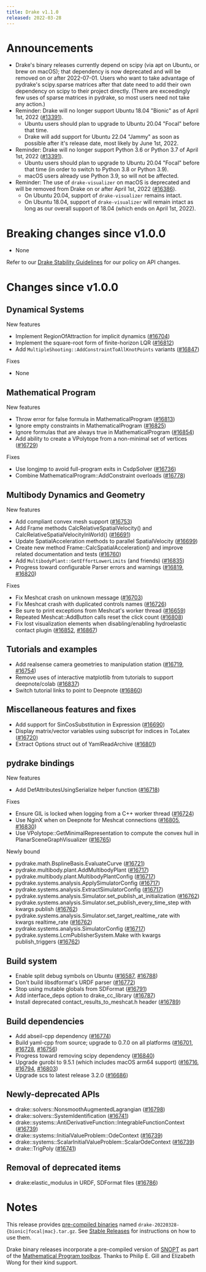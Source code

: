```yaml
---
title: Drake v1.1.0
released: 2022-03-28
---
```


# Announcements

* Drake's binary releases currently depend on scipy (via apt on Ubuntu, or brew
  on macOS); that dependency is now deprecated and will be removed on or after
  2022-07-01. Users who want to take advantage of pydrake's scipy.sparse
  matrices after that date need to add their own dependency on scipy to their
  project directly. (There are exceedingly few uses of sparse matrices in
  pydrake, so most users need not take any action.)
* Reminder: Drake will no longer support Ubuntu 18.04 "Bionic" as of
  April 1st, 2022 ([#13391][_#13391]).
  * Ubuntu users should plan to upgrade to Ubuntu 20.04 "Focal" before that
    time.
  * Drake will add support for Ubuntu 22.04 "Jammy" as soon as possible
    after it's release date, most likely by June 1st, 2022.
* Reminder: Drake will no longer support Python 3.6 or Python 3.7 of
  April 1st, 2022 ([#13391][_#13391]).
  * Ubuntu users should plan to upgrade to Ubuntu 20.04 "Focal" before that
    time (in order to switch to Python 3.8 or Python 3.9).
  * macOS users already use Python 3.9, so will not be affected.
* Reminder: The use of ``drake-visualizer`` on macOS is deprecated and will be
  removed from Drake on or after April 1st, 2022 ([#16386][_#16386]).
  * On Ubuntu 20.04, support of ``drake-visualizer`` remains intact.
  * On Ubuntu 18.04, support of ``drake-visualizer`` will remain intact as
    long as our overall support of 18.04 (which ends on April 1st, 2022).

# Breaking changes since v1.0.0

* None

Refer to our [Drake Stability Guidelines](/stable.html) for our policy
on API changes.

# Changes since v1.0.0

## Dynamical Systems

<!-- <relnotes for systems go here> -->

New features

* Implement RegionOfAttraction for implicit dynamics ([#16704][_#16704])
* Implement the square-root form of finite-horizon LQR ([#16812][_#16812])
* Add `MultipleShooting::AddConstraintToAllKnotPoints` variants ([#16847][_#16847])

Fixes

* None

## Mathematical Program

<!-- <relnotes for solvers go here> -->

New features

* Throw error for false formula in MathematicalProgram ([#16813][_#16813])
* Ignore empty constraints in MathematicalProgram ([#16825][_#16825])
* Ignore formulas that are always true in MathematicalProgram  ([#16854][_#16854])
* Add ability to create a VPolytope from a non-minimal set of vertices ([#16729][_#16729])

Fixes

* Use longjmp to avoid full-program exits in CsdpSolver ([#16736][_#16736])
* Combine MathematicalProgram::AddConstraint overloads ([#16778][_#16778])

## Multibody Dynamics and Geometry

<!-- <relnotes for geometry,multibody go here> -->

New features

* Add compliant convex mesh support ([#16753][_#16753])
* Add Frame methods CalcRelativeSpatialVelocity() and CalcRelativeSpatialVelocityInWorld() ([#16691][_#16691])
* Update SpatialAcceleration methods to parallel SpatialVelocity ([#16699][_#16699])
* Create new method Frame::CalcSpatialAcceleration() and improve related documentation and tests ([#16760][_#16760])
* Add `MultibodyPlant::GetEffortLowerLimits` (and friends) ([#16835][_#16835])
* Progress toward configurable Parser errors and warnings ([#16819][_#16819], [#16820][_#16820])

Fixes

* Fix Meshcat crash on unknown message ([#16703][_#16703])
* Fix Meshcat crash with duplicated controls names ([#16726][_#16726])
* Be sure to print exceptions from Meshcat's worker thread ([#16659][_#16659])
* Repeated Meshcat::AddButton calls reset the click count ([#16808][_#16808])
* Fix lost visualization elements when disabling/enabling hydroelastic contact plugin ([#16852][_#16852], [#16867][_#16867])

## Tutorials and examples

<!-- <relnotes for examples,tutorials go here> -->

* Add realsense camera geometries to manipulation station ([#16719][_#16719], [#16754][_#16754])
* Remove uses of interactive matplotlib from tutorials to support deepnote/colab ([#16837][_#16837])
* Switch tutorial links to point to Deepnote ([#16860][_#16860])

## Miscellaneous features and fixes

<!-- <relnotes for common,math,lcm,lcmtypes,manipulation,perception go here> -->

* Add support for SinCosSubstitution in Expression ([#16690][_#16690])
* Display matrix/vector variables using subscript for indices in ToLatex ([#16720][_#16720])
* Extract Options struct out of YamlReadArchive ([#16801][_#16801])

## pydrake bindings

<!-- <relnotes for bindings go here> -->

New features

* Add DefAttributesUsingSerialize helper function ([#16718][_#16718])

Fixes

* Ensure GIL is locked when logging from a C++ worker thread ([#16724][_#16724])
* Use NginX when on Deepnote for Meshcat connections ([#16805][_#16805], [#16830][_#16830])
* Use VPolytope::GetMinimalRepresentation to compute the convex hull in PlanarSceneGraphVisualizer ([#16765][_#16765])

Newly bound

* pydrake.math.BsplineBasis.EvaluateCurve ([#16721][_#16721])
* pydrake.multibody.plant.AddMultibodyPlant ([#16717][_#16717])
* pydrake.multibody.plant.MultibodyPlantConfig ([#16717][_#16717])
* pydrake.systems.analysis.ApplySimulatorConfig ([#16717][_#16717])
* pydrake.systems.analysis.ExtractSimulatorConfig ([#16717][_#16717])
* pydrake.systems.analysis.Simulator.set_publish_at_initialization ([#16762][_#16762])
* pydrake.systems.analysis.Simulator.set_publish_every_time_step with kwargs publish ([#16762][_#16762])
* pydrake.systems.analysis.Simulator.set_target_realtime_rate with kwargs realtime_rate ([#16762][_#16762])
* pydrake.systems.analysis.SimulatorConfig ([#16717][_#16717])
* pydrake.systems.LcmPublisherSystem.Make with kwargs publish_triggers ([#16762][_#16762])

## Build system

<!-- <relnotes for cmake,doc,setup,third_party,tools go here> -->

* Enable split debug symbols on Ubuntu ([#16587][_#16587], [#16788][_#16788])
* Don't build libsdformat's URDF parser ([#16772][_#16772])
* Stop using mutable globals from SDFormat ([#16791][_#16791])
* Add interface_deps option to drake_cc_library ([#16787][_#16787])
* Install deprecated contact_results_to_meshcat.h header ([#16789][_#16789])

## Build dependencies

<!-- Manually relocate any "Upgrade foo_external to latest" lines to here, -->
<!-- and then sort them alphabetically. -->

* Add abseil-cpp dependency ([#16774][_#16774])
* Build yaml-cpp from source; upgrade to 0.7.0 on all platforms ([#16701][_#16701], [#16728][_#16728], [#16756][_#16756])
* Progress toward removing scipy dependency ([#16840][_#16840])
* Upgrade gurobi to 9.5.1 (which includes macOS arm64 support) ([#16716][_#16716], [#16794][_#16794], [#16803][_#16803])
* Upgrade scs to latest release 3.2.0 ([#16686][_#16686])

## Newly-deprecated APIs

* drake::solvers::NonsmoothAugmentedLagrangian ([#16798][_#16798])
* drake::solvers::SystemIdentification ([#16741][_#16741])
* drake::systems::AntiDerivativeFunction::IntegrableFunctionContext ([#16739][_#16739])
* drake::systems::InitialValueProblem::OdeContext ([#16739][_#16739])
* drake::systems::ScalarInitialValueProblem::ScalarOdeContext ([#16739][_#16739])
* drake::TrigPoly ([#16741][_#16741])

## Removal of deprecated items

* drake:elastic_modulus in URDF, SDFormat files ([#16786][_#16786])

# Notes

This release provides [pre-compiled binaries](https://github.com/RobotLocomotion/drake/releases/tag/v1.1.0) named
``drake-20220328-{bionic|focal|mac}.tar.gz``. See [Stable Releases](/from_binary.html#stable-releases) for instructions on how to use them.

Drake binary releases incorporate a pre-compiled version of [SNOPT](https://ccom.ucsd.edu/~optimizers/solvers/snopt/) as part of the
[Mathematical Program toolbox](https://drake.mit.edu/doxygen_cxx/group__solvers.html). Thanks to
Philip E. Gill and Elizabeth Wong for their kind support.

<!-- <begin issue links> -->
[_#13391]: https://github.com/RobotLocomotion/drake/pull/13391
[_#16386]: https://github.com/RobotLocomotion/drake/pull/16386
[_#16587]: https://github.com/RobotLocomotion/drake/pull/16587
[_#16659]: https://github.com/RobotLocomotion/drake/pull/16659
[_#16686]: https://github.com/RobotLocomotion/drake/pull/16686
[_#16690]: https://github.com/RobotLocomotion/drake/pull/16690
[_#16691]: https://github.com/RobotLocomotion/drake/pull/16691
[_#16699]: https://github.com/RobotLocomotion/drake/pull/16699
[_#16701]: https://github.com/RobotLocomotion/drake/pull/16701
[_#16703]: https://github.com/RobotLocomotion/drake/pull/16703
[_#16704]: https://github.com/RobotLocomotion/drake/pull/16704
[_#16716]: https://github.com/RobotLocomotion/drake/pull/16716
[_#16717]: https://github.com/RobotLocomotion/drake/pull/16717
[_#16718]: https://github.com/RobotLocomotion/drake/pull/16718
[_#16719]: https://github.com/RobotLocomotion/drake/pull/16719
[_#16720]: https://github.com/RobotLocomotion/drake/pull/16720
[_#16721]: https://github.com/RobotLocomotion/drake/pull/16721
[_#16724]: https://github.com/RobotLocomotion/drake/pull/16724
[_#16726]: https://github.com/RobotLocomotion/drake/pull/16726
[_#16728]: https://github.com/RobotLocomotion/drake/pull/16728
[_#16729]: https://github.com/RobotLocomotion/drake/pull/16729
[_#16736]: https://github.com/RobotLocomotion/drake/pull/16736
[_#16739]: https://github.com/RobotLocomotion/drake/pull/16739
[_#16741]: https://github.com/RobotLocomotion/drake/pull/16741
[_#16753]: https://github.com/RobotLocomotion/drake/pull/16753
[_#16754]: https://github.com/RobotLocomotion/drake/pull/16754
[_#16756]: https://github.com/RobotLocomotion/drake/pull/16756
[_#16760]: https://github.com/RobotLocomotion/drake/pull/16760
[_#16762]: https://github.com/RobotLocomotion/drake/pull/16762
[_#16765]: https://github.com/RobotLocomotion/drake/pull/16765
[_#16772]: https://github.com/RobotLocomotion/drake/pull/16772
[_#16774]: https://github.com/RobotLocomotion/drake/pull/16774
[_#16778]: https://github.com/RobotLocomotion/drake/pull/16778
[_#16786]: https://github.com/RobotLocomotion/drake/pull/16786
[_#16787]: https://github.com/RobotLocomotion/drake/pull/16787
[_#16788]: https://github.com/RobotLocomotion/drake/pull/16788
[_#16789]: https://github.com/RobotLocomotion/drake/pull/16789
[_#16791]: https://github.com/RobotLocomotion/drake/pull/16791
[_#16794]: https://github.com/RobotLocomotion/drake/pull/16794
[_#16798]: https://github.com/RobotLocomotion/drake/pull/16798
[_#16801]: https://github.com/RobotLocomotion/drake/pull/16801
[_#16803]: https://github.com/RobotLocomotion/drake/pull/16803
[_#16805]: https://github.com/RobotLocomotion/drake/pull/16805
[_#16808]: https://github.com/RobotLocomotion/drake/pull/16808
[_#16812]: https://github.com/RobotLocomotion/drake/pull/16812
[_#16813]: https://github.com/RobotLocomotion/drake/pull/16813
[_#16819]: https://github.com/RobotLocomotion/drake/pull/16819
[_#16820]: https://github.com/RobotLocomotion/drake/pull/16820
[_#16825]: https://github.com/RobotLocomotion/drake/pull/16825
[_#16830]: https://github.com/RobotLocomotion/drake/pull/16830
[_#16835]: https://github.com/RobotLocomotion/drake/pull/16835
[_#16837]: https://github.com/RobotLocomotion/drake/pull/16837
[_#16840]: https://github.com/RobotLocomotion/drake/pull/16840
[_#16847]: https://github.com/RobotLocomotion/drake/pull/16847
[_#16852]: https://github.com/RobotLocomotion/drake/pull/16852
[_#16854]: https://github.com/RobotLocomotion/drake/pull/16854
[_#16860]: https://github.com/RobotLocomotion/drake/pull/16860
[_#16867]: https://github.com/RobotLocomotion/drake/pull/16867
<!-- <end issue links> -->

<!--
  Current oldest_commit 06e1deb12539f05eff968c5bd9e11d259916f268 (exclusive).
  Current newest_commit c79c94b0afcf2b2691f81b5a27e15dd32a5c3a23 (inclusive).
-->
